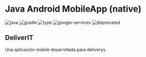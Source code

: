 # Java Android MobileApp (native)
![java](https://img.shields.io/badge/java-v1.8-brightgreen) ![gradle](https://img.shields.io/badge/gradle-v2.2.3-brightgreen) ![type](https://img.shields.io/badge/type-mobile(native)-blue) ![google-services](https://img.shields.io/badge/google--services-v3.0.0-brightgreen) ![deprecated](https://img.shields.io/badge/stablility-deprecated-yellow) 

## DeliverIT

Una aplicación mobile desarrollada para deliverys.
